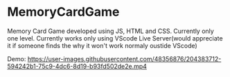 # MemoryCardGame
Memory Card Game developed using JS, HTML and CSS. Currently only one level. Currently works only using VScode Live Server(would appreciate it if someone finds the why it won't work normaly oustide VScode)

Demo:
https://user-images.githubusercontent.com/48356876/204383712-594242b1-75c9-4dc6-8d19-b93fd502de2e.mp4

